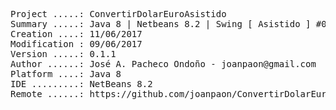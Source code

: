 <pre>

Project .....: ConvertirDolarEuroAsistido
Summary .....: Java 8 | Netbeans 8.2 | Swing [ Asistido ] #07
Creation ....: 11/06/2017
Modification : 09/06/2017
Version .....: 0.1.1
Author ......: José A. Pacheco Ondoño - joanpaon@gmail.com
Platform ....: Java 8
IDE .........: NetBeans 8.2
Remote ......: https://github.com/joanpaon/ConvertirDolarEuroAsistido.git

</pre>
